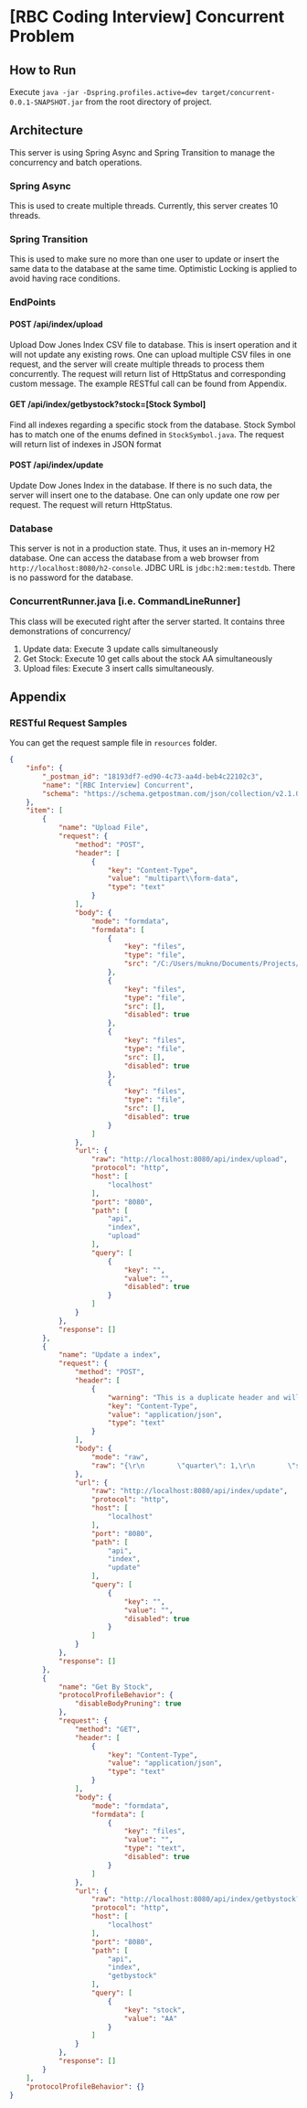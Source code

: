 # [RBC Coding Interview] Concurrent Problem
## How to Run
Execute
``java -jar -Dspring.profiles.active=dev target/concurrent-0.0.1-SNAPSHOT.jar`` from the root directory of project.

## Architecture
This server is using Spring Async and Spring Transition to manage the concurrency and batch operations.

### Spring Async
This is used to create multiple threads. Currently, this server creates 10 threads.

### Spring Transition
This is used to make sure no more than one user to update or insert the same data to the database at
the same time. Optimistic Locking is applied to avoid having race conditions.

### EndPoints
#### POST /api/index/upload
Upload Dow Jones Index CSV file to database. This is insert operation and it will not update any existing rows.
One can upload multiple CSV files in one request, and the server will create multiple threads to process them concurrently.
The request will return list of HttpStatus and corresponding custom message. The example RESTful call can be found from Appendix.

#### GET /api/index/getbystock?stock=[Stock Symbol]
Find all indexes regarding a specific stock from the database. Stock Symbol has to match one of the enums 
defined in ``StockSymbol.java``. The request will return list of indexes in JSON format

#### POST /api/index/update
Update Dow Jones Index in the database. If there is no such data, the server will insert one to the database.
One can only update one row per request. The request will return HttpStatus.

### Database
This server is not in a production state. Thus, it uses an in-memory H2 database. One can access the database
from a web browser from ``http://localhost:8080/h2-console``. JDBC URL is ``jdbc:h2:mem:testdb``. There is no password for 
the database.

### ConcurrentRunner.java [i.e. CommandLineRunner]
This class will be executed right after the server started. It contains three demonstrations of concurrency/
1.  Update data: Execute 3 update calls simultaneously 
2. Get Stock: Execute 10 get calls about the stock AA simultaneously
3. Upload files: Execute 3 insert calls simultaneously. 

## Appendix
### RESTful Request Samples
You can get the request sample file in ``resources`` folder.
```JSON
{
	"info": {
		"_postman_id": "18193df7-ed90-4c73-aa4d-beb4c22102c3",
		"name": "[RBC Interview] Concurrent",
		"schema": "https://schema.getpostman.com/json/collection/v2.1.0/collection.json"
	},
	"item": [
		{
			"name": "Upload File",
			"request": {
				"method": "POST",
				"header": [
					{
						"key": "Content-Type",
						"value": "multipart\\form-data",
						"type": "text"
					}
				],
				"body": {
					"mode": "formdata",
					"formdata": [
						{
							"key": "files",
							"type": "file",
							"src": "/C:/Users/mukno/Documents/Projects/[RBCInterview]-cocurrent-server/data/dow_jones_index-remaining.csv"
						},
						{
							"key": "files",
							"type": "file",
							"src": [],
							"disabled": true
						},
						{
							"key": "files",
							"type": "file",
							"src": [],
							"disabled": true
						},
						{
							"key": "files",
							"type": "file",
							"src": [],
							"disabled": true
						}
					]
				},
				"url": {
					"raw": "http://localhost:8080/api/index/upload",
					"protocol": "http",
					"host": [
						"localhost"
					],
					"port": "8080",
					"path": [
						"api",
						"index",
						"upload"
					],
					"query": [
						{
							"key": "",
							"value": "",
							"disabled": true
						}
					]
				}
			},
			"response": []
		},
		{
			"name": "Update a index",
			"request": {
				"method": "POST",
				"header": [
					{
						"warning": "This is a duplicate header and will be overridden by the Content-Type header generated by Postman.",
						"key": "Content-Type",
						"value": "application/json",
						"type": "text"
					}
				],
				"body": {
					"mode": "raw",
					"raw": "{\r\n        \"quarter\": 1,\r\n        \"stock\": \"AA\",\r\n        \"date\": \"2011-04-02\",\r\n        \"open\": 16.18,\r\n        \"high\": 17.39,\r\n        \"low\": 16.18,\r\n        \"close\": 17.14,\r\n        \"volume\": 154387761,\r\n        \"percent_change_price\": 5.93325,\r\n        \"percent_change_volume_over_last_wek\": 1.987451735,\r\n        \"previous_weeks_volume\": 151379173,\r\n        \"next_weeks_open\": 17.33,\r\n        \"next_weeks_close\": 17.37,\r\n        \"percent_change_next_weeks_price\": 0.230814,\r\n        \"percent_return_next_dividend\": 97.0\r\n    }"
				},
				"url": {
					"raw": "http://localhost:8080/api/index/update",
					"protocol": "http",
					"host": [
						"localhost"
					],
					"port": "8080",
					"path": [
						"api",
						"index",
						"update"
					],
					"query": [
						{
							"key": "",
							"value": "",
							"disabled": true
						}
					]
				}
			},
			"response": []
		},
		{
			"name": "Get By Stock",
			"protocolProfileBehavior": {
				"disableBodyPruning": true
			},
			"request": {
				"method": "GET",
				"header": [
					{
						"key": "Content-Type",
						"value": "application/json",
						"type": "text"
					}
				],
				"body": {
					"mode": "formdata",
					"formdata": [
						{
							"key": "files",
							"value": "",
							"type": "text",
							"disabled": true
						}
					]
				},
				"url": {
					"raw": "http://localhost:8080/api/index/getbystock?stock=AA",
					"protocol": "http",
					"host": [
						"localhost"
					],
					"port": "8080",
					"path": [
						"api",
						"index",
						"getbystock"
					],
					"query": [
						{
							"key": "stock",
							"value": "AA"
						}
					]
				}
			},
			"response": []
		}
	],
	"protocolProfileBehavior": {}
}
```